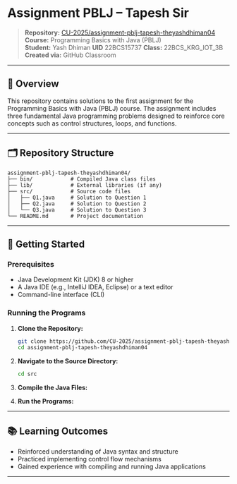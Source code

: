# Assignment PBLJ – Tapesh Sir

> **Repository:** [CU-2025/assignment-pblj-tapesh-theyashdhiman04](https://github.com/CU-2025/assignment-pblj-tapesh-theyashdhiman04)  
> **Course:** Programming Basics with Java (PBLJ)  
> **Student:** Yash Dhiman 
**UID** 22BCS15737
> **Class:** 22BCS_KRG_IOT_3B  
> **Created via:** GitHub Classroom

---

## 📘 Overview

This repository contains solutions to the first assignment for the Programming Basics with Java (PBLJ) course. The assignment includes three fundamental Java programming problems designed to reinforce core concepts such as control structures, loops, and functions.

---

## 🗂️ Repository Structure

```
assignment-pblj-tapesh-theyashdhiman04/
├── bin/            # Compiled Java class files
├── lib/            # External libraries (if any)
├── src/            # Source code files
│   ├── Q1.java     # Solution to Question 1
│   ├── Q2.java     # Solution to Question 2
│   └── Q3.java     # Solution to Question 3
└── README.md       # Project documentation
```

---

## 🚀 Getting Started

### Prerequisites

- Java Development Kit (JDK) 8 or higher
- A Java IDE (e.g., IntelliJ IDEA, Eclipse) or a text editor
- Command-line interface (CLI)

### Running the Programs

1. **Clone the Repository:**

   ```bash
   git clone https://github.com/CU-2025/assignment-pblj-tapesh-theyashdhiman04.git
   cd assignment-pblj-tapesh-theyashdhiman04
   ```

2. **Navigate to the Source Directory:**

   ```bash
   cd src
   ```

3. **Compile the Java Files:**


4. **Run the Programs:**

---


## 📚 Learning Outcomes

- Reinforced understanding of Java syntax and structure
- Practiced implementing control flow mechanisms
- Gained experience with compiling and running Java applications

---
